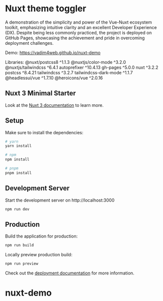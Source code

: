 # Nuxt theme toggler

A demonstration of the simplicity and power of the Vue-Nuxt ecosystem toolkit, emphasizing intuitive clarity and an excellent Developer Experience (DX). Despite being less commonly practiced, the project is deployed on GitHub Pages, showcasing the achievement and pride in overcoming deployment challenges.

Demo:  https://vadim4web.github.io/nuxt-demo

Libraries:
@nuxt/postcss8 ^1.1.3
@nuxtjs/color-mode ^3.2.0
@nuxtjs/tailwindcss ^6.4.1
autoprefixer ^10.4.13
gh-pages ^5.0.0
nuxt ^3.2.2
postcss ^8.4.21
tailwindcss ^3.2.7
tailwindcss-dark-mode ^1.1.7
@headlessui/vue ^1.7.10
@heroicons/vue ^2.0.16

## Nuxt 3 Minimal Starter

Look at the [Nuxt 3 documentation](https://nuxt.com/docs/getting-started/introduction) to learn more.

## Setup

Make sure to install the dependencies:

```bash
# yarn
yarn install

# npm
npm install

# pnpm
pnpm install
```

## Development Server

Start the development server on http://localhost:3000

```bash
npm run dev
```

## Production

Build the application for production:

```bash
npm run build
```

Locally preview production build:

```bash
npm run preview
```

Check out the [deployment documentation](https://nuxt.com/docs/getting-started/deployment) for more information.
# nuxt-demo
